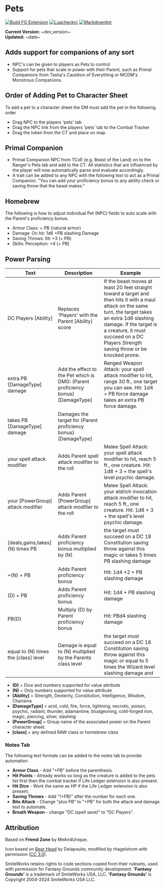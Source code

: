 
# Pets

[![Build FG Extension](https://github.com/rhagelstrom/Pets/actions/workflows/create-release.yml/badge.svg)](https://github.com/rhagelstrom/Pets/actions/workflows/create-release.yml) [![Luacheckrc](https://github.com/rhagelstrom/Pets/actions/workflows/luacheck.yml/badge.svg)](https://github.com/rhagelstrom/Pets/actions/workflows/luacheck.yml) [![Markdownlint](https://github.com/rhagelstrom/Pets/actions/workflows/markdownlint.yml/badge.svg)](https://github.com/rhagelstrom/Pets/actions/workflows/markdownlint.yml)

**Current Version:** ~dev_version~ \
**Updated:** ~date~

## Adds support for companions of any sort

* NPC's can be given to players as Pets to control
* Support for pets that scale in power with their Parent, such as Primal Companions from Tasha's Cauldron of Everything or MCDM's Monstrous Companions.

## Order of Adding Pet to Character Sheet

To add a pet to a character sheet the DM must add the pet in the following order

* Drag NPC to the players 'pets' tab
* Drag the NPC link from the players 'pets' tab to the Combat Tracker
* Drag the token from the CT and place on map.

## Primal Companion

* Primal Companion NPC from TCoE (e.g. Beast of the Land) on to the Ranger's Pets tab and add to the CT. All statistics that are influenced by the player will now automatically parse and evaluate accordingly.
* A trait can be added to any NPC with the following text to act as a Primal Companion. "You can add your proficiency bonus to any ability check or saving throw that the beast makes."

## Homebrew

The following is how to adjust individual Pet (NPC) fields to auto scale with the Parent's proficiency bonus.

* Armor Class: + PB (natural armor)
* Damage: On hit: 1d6 +PB slashing Damage
* Saving Throws: Str +3 (+ PB)
* Skills: Perception: +4 (+ PB)

## Power Parsing

| Text | Description | Example |
| ---| --- | --- |
| DC Players [Ability] | Replaces 'Players' with the Parent [Ability] score | If the beast moves at least 20 feet straight toward a target and then hits it with a maul attack on the same turn, the target takes an extra 1d6 slashing damage. If the target is a creature, it must succeed on a DC Players Strength saving throw or be knocked prone.|
| extra PB [DamageType] damage | Add the effect to the Pet which is DMG: (Parent proficiency bonus) [DamageType] | Ranged Weapon Attack: your spell attack modifier to hit, range 30 ft., one target you can see. Hit: 1d4 + PB force damage takes an extra PB force damage.|
| takes PB [DamageType] damage | Damages the target for (Parent proficiency bonus) [DamageType] | |
| your spell attack modifier | Adds Parent spell attack modifier to the roll | Melee Spell Attack: your spell attack modifier to hit, reach 5 ft., one creature. Hit: 1d8 + 3 + the spell's level psychic damage. |
| your [PowerGroup] attack modifier | Adds Parent [PowerGroup] attack modifier to the roll | Melee Spell Attack: your eldrich invocation attack modifier to hit, reach 5 ft., one creature. Hit: 1d8 + 3 + the spell's level psychic damage. |
| [deals,gains,takes] (N) times PB | Adds Parent proficiency bonus multiplied by (N) |the target must succeed on a DC 18 Constitution saving throw against this magic or takes 5 times PB slashing damage|
|+(N) + PB | Adds Parent proficiency bonus| Hit: 1d4 +2 + PB slashing damage|
|(D) + PB | Adds Parent proficiency bonus| Hit: 1d4 + PB slashing damage|
|PB(D)| Multiply (D) by Parent proficiency bonus| Hit: PBd4 slashing damage|
|equal to (N) times the [class] level | Damage is equal to (N) multiplied by the Parents class level| the target must succeed on a DC 18 Constitution saving throw against this magic or equal to 5 times the Wizard level slashing damage and |

* **(D)** = Dice and numbers supported for value attribute
* **(N)** = Only numbers supported for value attribute
* **[Ability]** = Strength, Dexterity, Constitution, Intelligence, Wisdom, Charisma
* **[DamageType]** = acid, cold, fire, force, lightning, necrotic, poison, psychic, radiant, thunder, adamantine, bludgeoning, cold-forged iron, magic, piercing, silver, slashing
* **[PowerGroup]** = Group name of the associated power on the Parent character sheet.
* **[class]** = any defined RAW class or homebrew class

### Notes Tab

The following text formats can be added to the notes tab to provide automation

* **Armor Class** - Add "+PB" before the parenthesis.
* **Hit Points** - Already works so long as the creature is added to the pets list first then the combat tracker if Life Ledger extension is also present.
* **Hit Dice** - Work the same as HP if the Life Ledger extension is also present.
* **Saving Throws** - Add "(+PB)" after the number for each one.
* **Bite Attack** - Change "plus PB" to "+PB" for both the attack and damage text to automate.
* **Breath Weapon** - change "DC (spell save)" to "DC Players".

## Attribution

Based on **Friend Zone** by MeAndUnique.

Icon based on [Bear Head](https://game-icons.net/1x1/delapouite/bear-head.html) by Delapouite, modified by rhagelstrom with permission ([CC 3.0](https://creativecommons.org/licenses/by/3.0/)).

SmiteWorks retains rights to code sections copied from their rulesets, used with permission for Fantasy Grounds community development.
**'Fantasy Grounds'** is a trademark of SmiteWorks USA, LLC.
**'Fantasy Grounds'** is Copyright 2004-2024 SmiteWorks USA LLC.
